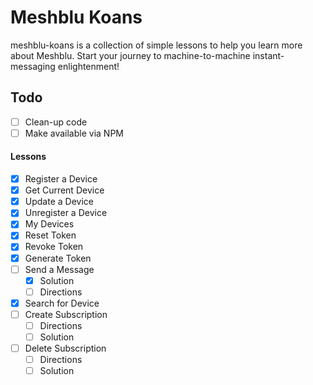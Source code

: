 # Meshblu Koans
meshblu-koans is a collection of simple lessons to help you learn more about Meshblu. Start your journey to machine-to-machine instant-messaging enlightenment!

## Todo
- [ ] Clean-up code
- [ ] Make available via NPM

#### Lessons

- [X] Register a Device
- [X] Get Current Device
- [X] Update a Device
- [X] Unregister a Device
- [X] My Devices
- [X] Reset Token
- [X] Revoke Token
- [X] Generate Token
- [ ] Send a Message
  - [x] Solution
  - [ ] Directions
- [X] Search for Device
- [ ] Create Subscription
  - [ ] Directions
  - [ ] Solution
- [ ] Delete Subscription
  - [ ] Directions
  - [ ] Solution
